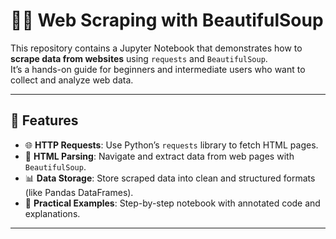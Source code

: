 # 🕵️‍♂️ Web Scraping with BeautifulSoup  

This repository contains a Jupyter Notebook that demonstrates how to **scrape data from websites** using `requests` and `BeautifulSoup`.  
It’s a hands-on guide for beginners and intermediate users who want to collect and analyze web data.  

---

## 🚀 Features  

- 🌐 **HTTP Requests**: Use Python’s `requests` library to fetch HTML pages.  
- 🧩 **HTML Parsing**: Navigate and extract data from web pages with `BeautifulSoup`.  
- 📊 **Data Storage**: Store scraped data into clean and structured formats (like Pandas DataFrames).  
- 📝 **Practical Examples**: Step-by-step notebook with annotated code and explanations.  

---
